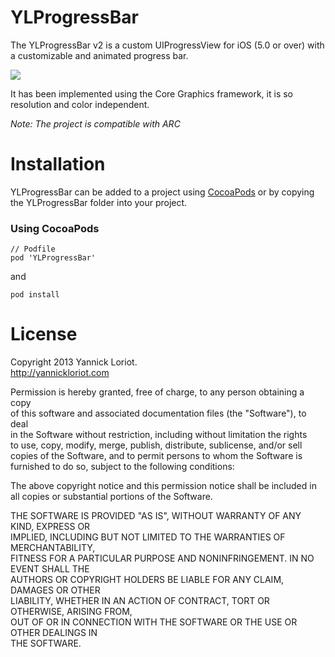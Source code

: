YLProgressBar
=================
The YLProgressBar v2 is a custom UIProgressView for iOS (5.0 or over) with a customizable and animated progress bar.

![](https://github.com/YannickL/YLProgressBar/raw/master/YLProgressBarSample/Resources/Images/Screenshot.png)

It has been implemented using the Core Graphics framework, it is so resolution and color independent.

*Note: The project is compatible with ARC*

Installation
============

YLProgressBar can be added to a project using [CocoaPods](https://github.com/CocoaPods/CocoaPods) or by copying the YLProgressBar folder into your project.

### Using CocoaPods

```
// Podfile
pod 'YLProgressBar'
```
and
```
pod install
```

License
====================
Copyright 2013 Yannick Loriot.<br />
http://yannickloriot.com

Permission is hereby granted, free of charge, to any person obtaining a copy<br />
of this software and associated documentation files (the "Software"), to deal<br />
in the Software without restriction, including without limitation the rights<br />
to use, copy, modify, merge, publish, distribute, sublicense, and/or sell<br />
copies of the Software, and to permit persons to whom the Software is<br />
furnished to do so, subject to the following conditions:

The above copyright notice and this permission notice shall be included in<br />
all copies or substantial portions of the Software.
 
THE SOFTWARE IS PROVIDED "AS IS", WITHOUT WARRANTY OF ANY KIND, EXPRESS OR<br />
IMPLIED, INCLUDING BUT NOT LIMITED TO THE WARRANTIES OF MERCHANTABILITY,<br />
FITNESS FOR A PARTICULAR PURPOSE AND NONINFRINGEMENT. IN NO EVENT SHALL THE<br />
AUTHORS OR COPYRIGHT HOLDERS BE LIABLE FOR ANY CLAIM, DAMAGES OR OTHER<br />
LIABILITY, WHETHER IN AN ACTION OF CONTRACT, TORT OR OTHERWISE, ARISING FROM,<br />
OUT OF OR IN CONNECTION WITH THE SOFTWARE OR THE USE OR OTHER DEALINGS IN<br />
THE SOFTWARE.

